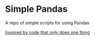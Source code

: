 # Simple Pandas
A repo of simple scripts for using Pandas 

[Inspired by code that only does one thing](https://github.com/aliyarahman/code_that_only_does_one_thing)

